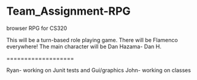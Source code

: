 Team_Assignment-RPG
===================

browser RPG for CS320

This will be a turn-based role playing game.
There will be Flamenco everywhere!
The main character will be Dan Hazama- Dan H.


===================

Ryan- working on Junit tests and Gui/graphics
John- working on classes